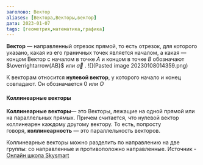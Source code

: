 ```yaml
---
заголово: Вектор
aliases: [Вектора,Векторы,вектор]
дата: 2023-01-07
tags: [геометрия,математика,графика]
---
```

**Вектор** — направленный отрезок прямой, то есть отрезок, для которого указано, какая из его граничных точек является началом, а какая — концом
Вектор с началом в точке $A$ и концом в точке $B$ обозначают $\overrightarrow{AB}$ или  $\overrightarrow{a}$ .
![](Pasted image 20230108014359.png)

К векторам относится **нулевой вектор**, у которого начало и конец совпадают. Он обозначается $0$ или $O$ 

#### **Коллинеарные векторы**
**Коллинеарные векторы**— это Векторы, лежащие на одной прямой или на параллельных прямых. Причем считается, что нулевой вектор коллинеарен каждому другому вектору. То есть, попросту говоря, **коллинеарность** — это параллельность векторов.

Коллинеарные векторы можно разделить по направлению на две группы: со направленные и противоположно направленные. Источник - [Онлайн школа Skysmart](https://skysmart.ru/articles/mathematic/kollinearnost-vektorov)


